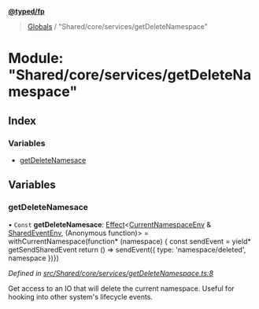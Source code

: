 **[@typed/fp](../README.md)**

> [Globals](../globals.md) / "Shared/core/services/getDeleteNamespace"

# Module: "Shared/core/services/getDeleteNamespace"

## Index

### Variables

* [getDeleteNamesace](_shared_core_services_getdeletenamespace_.md#getdeletenamesace)

## Variables

### getDeleteNamesace

• `Const` **getDeleteNamesace**: [Effect](_effect_effect_.effect.md)\<[CurrentNamespaceEnv](../interfaces/_shared_core_services_currentnamespaceenv_.currentnamespaceenv.md) & [SharedEventEnv](../interfaces/_shared_core_events_sharedeventenv_.sharedeventenv.md), (Anonymous function)> = withCurrentNamespace(function* (namespace) { const sendEvent = yield* getSendSharedEvent return () => sendEvent({ type: 'namespace/deleted', namespace })})

*Defined in [src/Shared/core/services/getDeleteNamespace.ts:8](https://github.com/TylorS/typed-fp/blob/f27ba3e/src/Shared/core/services/getDeleteNamespace.ts#L8)*

Get access to an IO that will delete the current namespace. Useful for
hooking into other system's lifecycle events.
